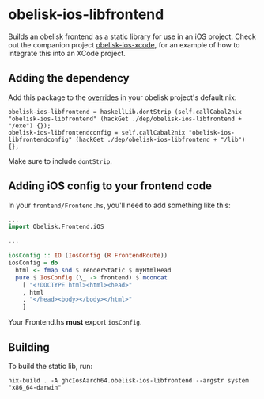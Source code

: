 # obelisk-ios-libfrontend

Builds an obelisk frontend as a static library for use in an iOS project. Check out the companion project [obelisk-ios-xcode](https://github.com/obsidiansystems/obelisk-ios-xcode), for an example of how to integrate this into an XCode project.

## Adding the dependency

Add this package to the [overrides](https://github.com/obsidiansystems/obelisk/#adding-package-overrides) in your obelisk project's default.nix:

```
obelisk-ios-libfrontend = haskellLib.dontStrip (self.callCabal2nix "obelisk-ios-libfrontend" (hackGet ./dep/obelisk-ios-libfrontend + "/exe") {});
obelisk-ios-libfrontendconfig = self.callCabal2nix "obelisk-ios-libfrontendconfig" (hackGet ./dep/obelisk-ios-libfrontend + "/lib") {};

```

Make sure to include `dontStrip`.

## Adding iOS config to your frontend code

In your `frontend/Frontend.hs`, you'll need to add something like this:

```haskell
...
import Obelisk.Frontend.iOS

...

iosConfig :: IO (IosConfig (R FrontendRoute))
iosConfig = do
  html <- fmap snd $ renderStatic $ myHtmlHead
  pure $ IosConfig (\_ -> frontend) $ mconcat
    [ "<!DOCTYPE html><html><head>"
    , html
    , "</head><body></body></html>"
    ]
```

Your Frontend.hs **must** export `iosConfig`.

## Building

To build the static lib, run:

```
nix-build . -A ghcIosAarch64.obelisk-ios-libfrontend --argstr system "x86_64-darwin"
```
